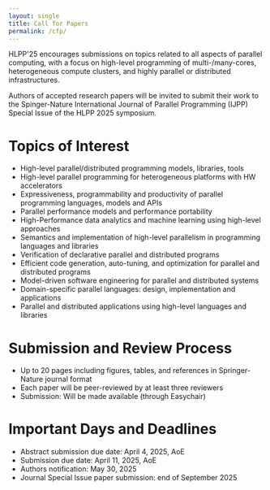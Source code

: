 ```yaml
---
layout: single
title: Call for Papers
permalink: /cfp/
---
```


HLPP'25 encourages submissions on topics related to all aspects of parallel
computing, with a focus on high-level programming of multi-/many-cores,
heterogeneous compute clusters, and highly parallel or distributed
infrastructures.

Authors of accepted research papers will be invited to submit their work to the
Spinger-Nature International Journal of Parallel Programming (IJPP) Special
Issue of the HLPP 2025 symposium.

# Topics of Interest
 * High-level parallel/distributed programming models, libraries, tools
 * High-level parallel programming for heterogeneous platforms with HW accelerators
 * Expressiveness, programmability and productivity of parallel programming languages, models and APIs
 * Parallel performance models and performance portability
 * High-Performance data analytics and machine learning using high-level approaches
 * Semantics and implementation of high-level parallelism in programming languages and libraries
 * Verification of declarative parallel and distributed programs
 * Efficient code generation, auto-tuning, and optimization for parallel and distributed programs
 * Model-driven software engineering for parallel and distributed systems
 * Domain-specific parallel languages: design, implementation and applications
 * Parallel and distributed applications using high-level languages and libraries

# Submission and Review Process
 * Up to 20 pages including figures, tables, and references in Springer-Nature journal format
 * Each paper will be peer-reviewed by at least three reviewers
 * Submission: Will be made available (through Easychair)

# Important Days and Deadlines
 * Abstract submission due date: April 4, 2025, AoE
 * Submission due date: April 11, 2025, AoE
 * Authors notification: May 30, 2025
 * Journal Special Issue paper submission: end of September 2025
